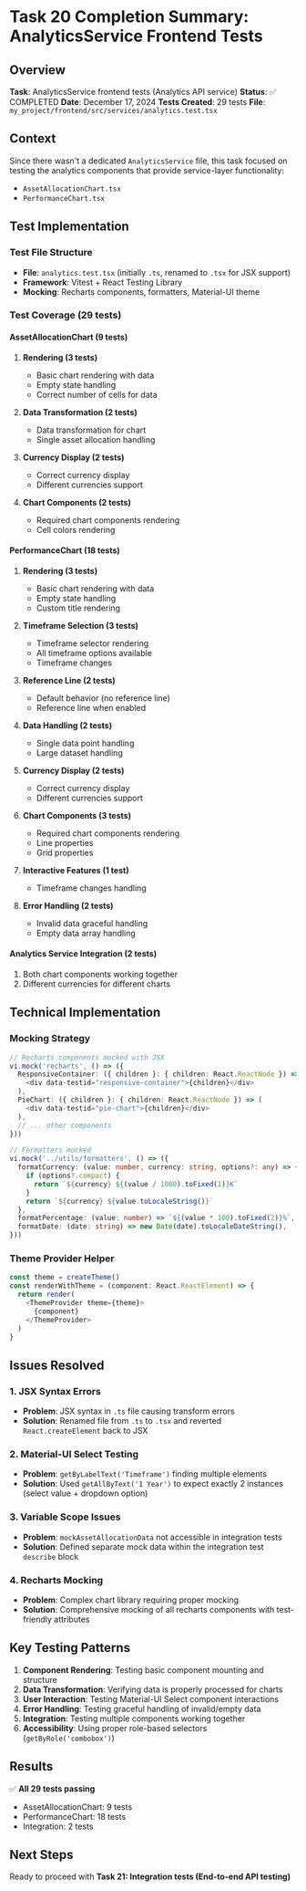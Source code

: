 # Task 20 Completion Summary: AnalyticsService Frontend Tests

## Overview
**Task**: AnalyticsService frontend tests (Analytics API service)
**Status**: ✅ COMPLETED
**Date**: December 17, 2024
**Tests Created**: 29 tests
**File**: `my_project/frontend/src/services/analytics.test.tsx`

## Context
Since there wasn't a dedicated `AnalyticsService` file, this task focused on testing the analytics components that provide service-layer functionality:
- `AssetAllocationChart.tsx`
- `PerformanceChart.tsx`

## Test Implementation

### Test File Structure
- **File**: `analytics.test.tsx` (initially `.ts`, renamed to `.tsx` for JSX support)
- **Framework**: Vitest + React Testing Library
- **Mocking**: Recharts components, formatters, Material-UI theme

### Test Coverage (29 tests)

#### AssetAllocationChart (9 tests)
1. **Rendering (3 tests)**
   - Basic chart rendering with data
   - Empty state handling
   - Correct number of cells for data

2. **Data Transformation (2 tests)**
   - Data transformation for chart
   - Single asset allocation handling

3. **Currency Display (2 tests)**
   - Correct currency display
   - Different currencies support

4. **Chart Components (2 tests)**
   - Required chart components rendering
   - Cell colors rendering

#### PerformanceChart (18 tests)
1. **Rendering (3 tests)**
   - Basic chart rendering with data
   - Empty state handling
   - Custom title rendering

2. **Timeframe Selection (3 tests)**
   - Timeframe selector rendering
   - All timeframe options available
   - Timeframe changes

3. **Reference Line (2 tests)**
   - Default behavior (no reference line)
   - Reference line when enabled

4. **Data Handling (2 tests)**
   - Single data point handling
   - Large dataset handling

5. **Currency Display (2 tests)**
   - Correct currency display
   - Different currencies support

6. **Chart Components (3 tests)**
   - Required chart components rendering
   - Line properties
   - Grid properties

7. **Interactive Features (1 test)**
   - Timeframe changes handling

8. **Error Handling (2 tests)**
   - Invalid data graceful handling
   - Empty data array handling

#### Analytics Service Integration (2 tests)
1. Both chart components working together
2. Different currencies for different charts

## Technical Implementation

### Mocking Strategy
```typescript
// Recharts components mocked with JSX
vi.mock('recharts', () => ({
  ResponsiveContainer: ({ children }: { children: React.ReactNode }) => (
    <div data-testid="responsive-container">{children}</div>
  ),
  PieChart: ({ children }: { children: React.ReactNode }) => (
    <div data-testid="pie-chart">{children}</div>
  ),
  // ... other components
}))

// Formatters mocked
vi.mock('../utils/formatters', () => ({
  formatCurrency: (value: number, currency: string, options?: any) => {
    if (options?.compact) {
      return `${currency} ${(value / 1000).toFixed(1)}K`
    }
    return `${currency} ${value.toLocaleString()}`
  },
  formatPercentage: (value: number) => `${(value * 100).toFixed(2)}%`,
  formatDate: (date: string) => new Date(date).toLocaleDateString(),
}))
```

### Theme Provider Helper
```typescript
const theme = createTheme()
const renderWithTheme = (component: React.ReactElement) => {
  return render(
    <ThemeProvider theme={theme}>
      {component}
    </ThemeProvider>
  )
}
```

## Issues Resolved

### 1. JSX Syntax Errors
- **Problem**: JSX syntax in `.ts` file causing transform errors
- **Solution**: Renamed file from `.ts` to `.tsx` and reverted `React.createElement` back to JSX

### 2. Material-UI Select Testing
- **Problem**: `getByLabelText('Timeframe')` finding multiple elements
- **Solution**: Used `getAllByText('1 Year')` to expect exactly 2 instances (select value + dropdown option)

### 3. Variable Scope Issues
- **Problem**: `mockAssetAllocationData` not accessible in integration tests
- **Solution**: Defined separate mock data within the integration test `describe` block

### 4. Recharts Mocking
- **Problem**: Complex chart library requiring proper mocking
- **Solution**: Comprehensive mocking of all recharts components with test-friendly attributes

## Key Testing Patterns

1. **Component Rendering**: Testing basic component mounting and structure
2. **Data Transformation**: Verifying data is properly processed for charts
3. **User Interaction**: Testing Material-UI Select component interactions
4. **Error Handling**: Testing graceful handling of invalid/empty data
5. **Integration**: Testing multiple components working together
6. **Accessibility**: Using proper role-based selectors (`getByRole('combobox')`)

## Results
✅ **All 29 tests passing**
- AssetAllocationChart: 9 tests
- PerformanceChart: 18 tests  
- Integration: 2 tests

## Next Steps
Ready to proceed with **Task 21: Integration tests (End-to-end API testing)**
